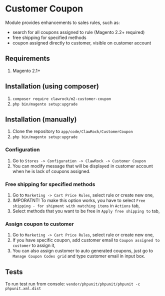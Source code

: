 # Customer Coupon

Module provides enhancements to sales rules, such as:
- search for all coupons assigned to rule (Magento 2.2+ required)
- free shipping for specified methods
- coupon assigned directly to customer, visible on customer account

## Requirements
1) Magento 2.1+

## Installation (using composer)
1. `composer require clawrock/m2-customer-coupon`
2. `php bin/magento setup:upgrade`

## Installation (manually)
1. Clone the repository to `app/code/ClawRock/CustomerCoupon`
2. `php bin/magento setup:upgrade`

### Configuration
1. Go to `Stores -> Configuration -> ClawRock -> Customer Coupon`
2. You can modify message that will be displayed in customer account when he is lack of coupons assigned.

### Free shipping for specified methods
1. Go to `Marketing -> Cart Price Rules`, select rule or create new one,
2. IMPORATNT! To make this option works, you have to select `Free shipping - for shipment with matching items` in `Actions` tab,
3. Select methods that you want to be free in `Apply free shipping to` tab,

### Assign coupon to customer
1. Go to `Marketing -> Cart Price Rules`, select rule or create new one,
2. If you have specific coupon, add customer email to `Coupon assigned to customer` to assign it,
3. You can also assign customer to auto generated coupons, just go to `Manage Coupon Codes grid` and type customer email in input box.

## Tests
To run test run from console: `vendor/phpunit/phpunit/phpunit -c phpunit.xml.dist`
